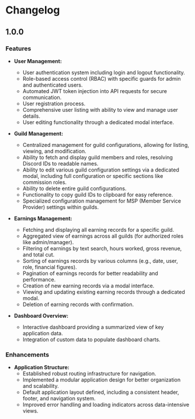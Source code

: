 # Changelog

## 1.0.0

### Features

*   **User Management:**
    *   User authentication system including login and logout functionality.
    *   Role-based access control (RBAC) with specific guards for admin and authenticated users.
    *   Automated JWT token injection into API requests for secure communication.
    *   User registration process.
    *   Comprehensive user listing with ability to view and manage user details.
    *   User editing functionality through a dedicated modal interface.

*   **Guild Management:**
    *   Centralized management for guild configurations, allowing for listing, viewing, and modification.
    *   Ability to fetch and display guild members and roles, resolving Discord IDs to readable names.
    *   Ability to edit various guild configuration settings via a dedicated modal, including full configuration or specific sections like commission roles.
    *   Ability to delete entire guild configurations.
    *   Functionality to copy guild IDs to clipboard for easy reference.
    *   Specialized configuration management for MSP (Member Service Provider) settings within guilds.

*   **Earnings Management:**
    *   Fetching and displaying all earning records for a specific guild.
    *   Aggregated view of earnings across all guilds (for authorized roles like admin/manager).
    *   Filtering of earnings by text search, hours worked, gross revenue, and total cut.
    *   Sorting of earnings records by various columns (e.g., date, user, role, financial figures).
    *   Pagination of earnings records for better readability and performance.
    *   Creation of new earning records via a modal interface.
    *   Viewing and updating existing earning records through a dedicated modal.
    *   Deletion of earning records with confirmation.

*   **Dashboard Overview:**
    *   Interactive dashboard providing a summarized view of key application data.
    *   Integration of custom data to populate dashboard charts.

### Enhancements

*   **Application Structure:**
    *   Established robust routing infrastructure for navigation.
    *   Implemented a modular application design for better organization and scalability.
    *   Default application layout defined, including a consistent header, footer, and navigation system.
    *   Improved error handling and loading indicators across data-intensive views.